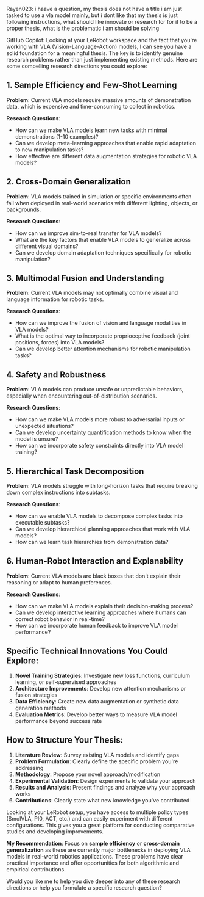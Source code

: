 Rayen023: i haave a question, my thesis does not have a title i am just tasked to use a vla model mainly, but i dont like that my thesis is just following instructions, what should like innovate or research for for it to be a proper thesis, what is the problematic i am should be solving

GitHub Copilot: Looking at your LeRobot workspace and the fact that you're working with VLA (Vision-Language-Action) models, I can see you have a solid foundation for a meaningful thesis. The key is to identify genuine research problems rather than just implementing existing methods. Here are some compelling research directions you could explore:

## 1. **Sample Efficiency and Few-Shot Learning**
**Problem**: Current VLA models require massive amounts of demonstration data, which is expensive and time-consuming to collect in robotics.

**Research Questions**:
- How can we make VLA models learn new tasks with minimal demonstrations (1-10 examples)?
- Can we develop meta-learning approaches that enable rapid adaptation to new manipulation tasks?
- How effective are different data augmentation strategies for robotic VLA models?

## 2. **Cross-Domain Generalization**
**Problem**: VLA models trained in simulation or specific environments often fail when deployed in real-world scenarios with different lighting, objects, or backgrounds.

**Research Questions**:
- How can we improve sim-to-real transfer for VLA models?
- What are the key factors that enable VLA models to generalize across different visual domains?
- Can we develop domain adaptation techniques specifically for robotic manipulation?

## 3. **Multimodal Fusion and Understanding**
**Problem**: Current VLA models may not optimally combine visual and language information for robotic tasks.

**Research Questions**:
- How can we improve the fusion of vision and language modalities in VLA models?
- What is the optimal way to incorporate proprioceptive feedback (joint positions, forces) into VLA models?
- Can we develop better attention mechanisms for robotic manipulation tasks?

## 4. **Safety and Robustness**
**Problem**: VLA models can produce unsafe or unpredictable behaviors, especially when encountering out-of-distribution scenarios.

**Research Questions**:
- How can we make VLA models more robust to adversarial inputs or unexpected situations?
- Can we develop uncertainty quantification methods to know when the model is unsure?
- How can we incorporate safety constraints directly into VLA model training?

## 5. **Hierarchical Task Decomposition**
**Problem**: VLA models struggle with long-horizon tasks that require breaking down complex instructions into subtasks.

**Research Questions**:
- How can we enable VLA models to decompose complex tasks into executable subtasks?
- Can we develop hierarchical planning approaches that work with VLA models?
- How can we learn task hierarchies from demonstration data?

## 6. **Human-Robot Interaction and Explanability**
**Problem**: Current VLA models are black boxes that don't explain their reasoning or adapt to human preferences.

**Research Questions**:
- How can we make VLA models explain their decision-making process?
- Can we develop interactive learning approaches where humans can correct robot behavior in real-time?
- How can we incorporate human feedback to improve VLA model performance?

## Specific Technical Innovations You Could Explore:

1. **Novel Training Strategies**: Investigate new loss functions, curriculum learning, or self-supervised approaches
2. **Architecture Improvements**: Develop new attention mechanisms or fusion strategies
3. **Data Efficiency**: Create new data augmentation or synthetic data generation methods
4. **Evaluation Metrics**: Develop better ways to measure VLA model performance beyond success rate

## How to Structure Your Thesis:

1. **Literature Review**: Survey existing VLA models and identify gaps
2. **Problem Formulation**: Clearly define the specific problem you're addressing
3. **Methodology**: Propose your novel approach/modification
4. **Experimental Validation**: Design experiments to validate your approach
5. **Results and Analysis**: Present findings and analyze why your approach works
6. **Contributions**: Clearly state what new knowledge you've contributed

Looking at your LeRobot setup, you have access to multiple policy types (SmolVLA, PI0, ACT, etc.) and can easily experiment with different configurations. This gives you a great platform for conducting comparative studies and developing improvements.

**My Recommendation**: Focus on **sample efficiency** or **cross-domain generalization** as these are currently major bottlenecks in deploying VLA models in real-world robotics applications. These problems have clear practical importance and offer opportunities for both algorithmic and empirical contributions.

Would you like me to help you dive deeper into any of these research directions or help you formulate a specific research question?
